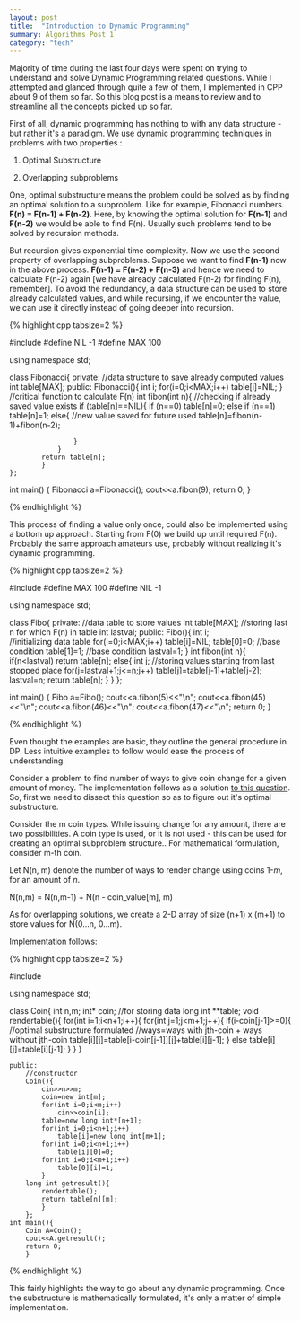 ```yaml
---
layout: post
title:  "Introduction to Dynamic Programming"
summary: Algorithms Post 1
category: "tech"
---
```


Majority of time during the last four days were spent on trying to understand and solve Dynamic Programming related questions. While I attempted and glanced through quite a few of them, I implemented in CPP about 9 of them so far. So this blog post is a means to review and to streamline all the concepts picked up so far. 

First of all, dynamic programming has nothing to with any data structure - but rather it's a paradigm. We use dynamic programming techniques in problems with two properties :

1) Optimal Substructure
 
2) Overlapping subproblems

One, optimal substructure means the problem could be solved as by finding an optimal solution to a subproblem. Like for example, Fibonacci numbers. **F(n) = F(n-1) + F(n-2)**. Here, by knowing the optimal solution for **F(n-1)** and **F(n-2)** we would be able to find F(n). Usually such problems tend to be solved by recursion methods. 

But recursion gives exponential time complexity. Now we use the second property of overlapping subproblems. Suppose we want to find **F(n-1)** now in the above process. **F(n-1) = F(n-2) + F(n-3)** and hence we need to calculate F(n-2) again [we have already calculated F(n-2) for finding F(n), remember]. To avoid the redundancy, a data structure can be used to store already calculated values, and while recursing, if we encounter the value, we can use it directly instead of going deeper into recursion.

{% highlight cpp tabsize=2 %}

#include <iostream>
#define NIL -1
#define MAX 100

using namespace std;

class Fibonacci{
	private:
		//data structure to save already computed values
		int table[MAX]; 
	public:
		Fibonacci(){
			int i;
			for(i=0;i<MAX;i++)
				table[i]=NIL;
			}
		//critical function to calculate F(n)
		int fibon(int n){
			//checking if already saved value exists
			if (table[n]==NIL){
				if (n==0) table[n]=0;
				else if (n==1) table[n]=1;
				else{
					//new value saved for future used
					table[n]=fibon(n-1)+fibon(n-2); 
					
					}
				}
			return table[n];
			}
	};
		
int main()
	{
		Fibonacci a=Fibonacci();
		cout<<a.fibon(9);
		return 0;
	}

{% endhighlight %}

This process of finding a value only once, could also be implemented using a bottom up approach. Starting from F(0) we build up until required F(n). Probably the same approach amateurs use, probably without realizing it's dynamic programming. 

{% highlight cpp tabsize=2 %}

#include<iostream>
#define MAX 100
#define NIL -1

using namespace std;

class Fibo{
	private:
		//data table to store values
		int table[MAX];
		//storing last n for which F(n) in table
		int lastval; 
	public:
		Fibo(){
			int i;	
			//initializing data table
			for(i=0;i<MAX;i++)
				table[i]=NIL;
			table[0]=0; //base condition
			table[1]=1; //base condition
			lastval=1;
			}
		int fibon(int n){
			if(n<lastval)
				return table[n];
			else{
				int j;
				//storing values starting from last stopped place
				for(j=lastval+1;j<=n;j++)
					table[j]=table[j-1]+table[j-2];
				lastval=n;
				return table[n];
				}
		}
	};

int main()
	{
		Fibo a=Fibo();
		cout<<a.fibon(5)<<"\n";
		cout<<a.fibon(45)<<"\n";
		cout<<a.fibon(46)<<"\n";
		cout<<a.fibon(47)<<"\n";
		return 0;
	}
			
{% endhighlight %}

Even thought the examples are basic, they outline the general procedure in DP. Less intuitive examples to follow would ease the process of understanding.

Consider a problem to find number of ways to give coin change for a given amount of money. The implementation follows as a solution [to this question](). So, first we need to dissect this question so as to figure out it's optimal substructure. 

Consider the m coin types. While issuing change for any amount, there are two possibilities. A coin type is used, or it is not used - this can be used for creating an optimal subproblem structure.. For mathematical formulation, consider m-th coin.

Let N(n, m) denote the number of ways to render change using coins 1-_m_, for an amount of _n_.

N(n,m) = N(n,m-1) + N(n - coin_value[m], m)

As for overlapping solutions, we create a 2-D array of size (n+1) x (m+1) to store values for N(0...n, 0...m).

Implementation follows:

{% highlight cpp tabsize=2 %}

#include <iostream>

using namespace std;

class Coin{
	int n,m;
	int* coin;
	//for storing data
	long int **table;
	void rendertable(){
		for(int i=1;i<n+1;i++){
			for(int j=1;j<m+1;j++){
				if(i-coin[j-1]>=0){
					//optimal substructure formulated
					//ways=ways with jth-coin + ways without jth-coin
					table[i][j]=table[i-coin[j-1]][j]+table[i][j-1];
					}
				else
					table[i][j]=table[i][j-1];
				}
			}
		}
	
	public:
		//constructor
		Coin(){
			cin>>n>>m;
			coin=new int[m];
			for(int i=0;i<m;i++)
				cin>>coin[i];
			table=new long int*[n+1];
			for(int i=0;i<n+1;i++)
				table[i]=new long int[m+1];
			for(int i=0;i<n+1;i++)
				table[i][0]=0;
			for(int i=0;i<m+1;i++)
				table[0][i]=1;
			}
		long int getresult(){
			rendertable();
			return table[n][m];
			}
		};
	int main(){
		Coin A=Coin();
		cout<<A.getresult();
		return 0;
		}

{% endhighlight %}

This fairly highlights the way to go about any dynamic programming. Once the substructure is mathematically formulated, it's only a matter of simple implementation.